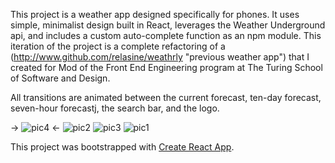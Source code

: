 This project is a weather app designed specifically for phones. It uses simple, minimalist design built in React, leverages the Weather Underground api, and includes a custom auto-complete function as an npm module. This iteration of the project is a complete refactoring of a (http://www.github.com/relasine/weathrly "previous weather app") that I created for Mod of the Front End Engineering program at The Turing School of Software and Design.

All transitions are animated between the current forecast, ten-day forecast, seven-hour forecastj, the search bar, and the logo.

-> ![pic4](https://user-images.githubusercontent.com/29719272/45781213-9897ee00-bc1c-11e8-81aa-cf43001b7aa5.png) <-
![pic2](https://user-images.githubusercontent.com/29719272/45781188-8fa71c80-bc1c-11e8-8432-9558fdf93de4.png)
![pic3](https://user-images.githubusercontent.com/29719272/45781200-96359400-bc1c-11e8-98f1-3c014a045285.png)
![pic1](https://user-images.githubusercontent.com/29719272/45781182-87e77800-bc1c-11e8-895d-c4acfab22529.png)

This project was bootstrapped with [Create React App](https://github.com/facebookincubator/create-react-app).

